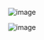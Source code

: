 ![image](https://github.com/user-attachments/assets/ca7deb8b-25ec-41ba-9746-c7c329ebbe47)

![image](https://github.com/user-attachments/assets/5aa4c4ae-7629-4177-a45c-fe4250409191)
